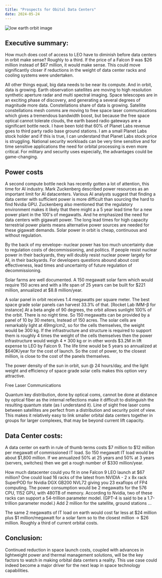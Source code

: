 ```yaml
---
title: "Prospects for Obital Data Centers"
date: 2024-05-24
---
```

![low earth orbit image](/byothermeans-pages/assets/LEO1.png)
## Executive summary:
How much does cost of access to LEO have to diminish before data centers in orbit make sense? Roughly to a third. If the price of a Falcon 9 was $26 million instead of $67 million, it would make sense. This could move significantly closer if reductions in the weight of data center racks and cooling systems were undertaken.

All other things equal, big data needs to be near its compute. And in orbit, data is growing. Earth observation satellites are moving to high resolution synthetic aperture radar and multi spectral imaging. Space telescopes are in an exciting phase of discovery, and generating a several degrees of magnitude more data. Constellations share of data is growing. Satellite constellations mesh comms are moving to free space laser communications which gives a tremendous bandwidth boost, but because the free space optical cannot tolerate clouds, the earth based radio gateways are a significant bottle neck. I have been told that 60% of Planet Labs revenue goes to third party radio base ground stations. I am a small Planet Labs stock holder and if this is true, I can understand that Planet Labs stock price is struggling. National security workloads can be very time sensitive and for time sensitive applications the need for orbital processing is even more critical. For military and security uses especially, the advantages could be game-changing.

## Power costs
A second compute bottle neck has recently gotten a lot of attention, this time for AI industry.  Mark Zuckenberg described power resources as an important limit for AI datacenters. Various AI analysts suggest that finding a data center with sufficient power is more difficult than sourcing the hard to find Nvidia GPU. Zuckenberg also mentioned that the regulatory environment makes it likely that there might a a 5 year lead time for a new power plant in the 100's of megawatts. And he emphasized the need for data centers with gigawatt power. The long lead times for high capacity terrestrial power plants means alternative power sources are needed for these gigawatt demands. Solar power in orbit is cheap, continuous and without regulation.

By the back of my envelope- nuclear power has too much uncertainty due to regulation costs of decommissioning, and politics. If people resist nuclear power in their backyards, they will doubly resist nuclear power largely for AI, in their backyards. For developers questions abound about cost effectiveness, lead times and uncertainty of future regulation of decommissioning.

Solar farms are well documented. A 150 megawatt solar farm which would require 150 acres and with a life span of 25 years can be built for $221 million, annualized at $8.8 million/year.

A solar panel in orbit receives 1.4 megawatts per square meter. The best space grade solar panels can harvest 33.3% of that. [Rocket Lab IMM-β for instance] At a beta angle of 90 degrees, the orbit allows sunlight 100% of the orbit. There is no night time.  So 150 megawatts can be provided by a panel of 10 by 30 meters, Instead of 150 acres. The solar cells are remarkably light at 49mg/cm2, so for the cells themselves, the weight would be 300 kg. If the infrastructure and structure is required to support them is roughly 4 times the weight of the cells themselves then the power infrastructure would weigh 4 * 300 kg or in other words $3.2M in lift expense to LEO by Falcon 9. The life time would be 5 years so annualized at $640K/year for the cost of launch.  So the cost of power, to the closest million, is close to the cost of the panels themselves.

The power density of the sun in orbit, sun @ 24 hours/day, and the light weight and efficiency of space grade solar cells makes this option very attractive.

Free Laser Communications

Quantum key distribution, done by optical coms, cannot be done at distance by optical fiber as the internal reflections make it difficult to distinguish the resulting quantum state (as I understand it). Line of sight free laser coms between satellites are perfect from a distribution and security point of view. This makes it relatively easy to link smaller orbital data centers together in groups for larger complexes, that may be beyond current lift capacity. 


## Data Center costs:
A data center on earth in rule of thumb terms costs $7 million to $12 million per megawatt of commissioned IT load. So 150 megawatt IT load would be about $1,800 million. If we annualized 50% at 25 years and 50% at 3 years (servers, switches) then we get a rough number of $330 million/year.

How much datacenter could you fit in one Falcon 9 LEO launch at $67 million? 
One could load 16 racks of the latest from NVIDIA - 2 x 8x rack SuperPOD for Nvidia DGX GB200 NVL72 giving you 23 exaflops of FP4 computing. The power consumption would be 2 megawatts for the 576 CPU, 1152 GPU, with 480TB of memory. According to Nvidia, two of these racks can support a 54-trillion parameter model. (GPT-4 is said to be a 1.7-trillion parameter model.) Add 2 million for the satellite, ground stations ...

The same 2 megawatts of IT load on earth would cost far less at $24 million plus $1 million/megawatt for a solar farm so to the closest million ->  $26 million. Roughly a third of current orbital costs. 

## Conclusion: 
Continued reduction in space launch costs, coupled with advances in lightweight power and thermal management solutions, will be the key factors to watch in making orbital data centers a reality.  This use case could indeed become a major driver for the next leap in space technology capabilities. 
